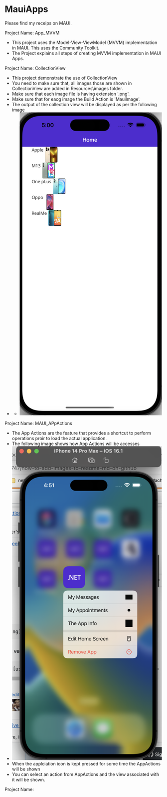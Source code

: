 # MauiApps

Please find my receips on MAUI. 

Project Name: App_MVVM
  - This project uses the Model-View-ViewModel (MVVM) implementation in MAUI. This uses the Community Toolkit.  
  - The Project explains all steps of creating MVVM implementation in MAUI Apps.
  
  
Project Name: CollectionView 
  - This project demonstrate the use of CollectionView
  - You need to make sure that, all images those are shown in CollectionView are added in Resources\images folder.
  - Make sure that each image file is having extension '.png'.
  - Make sure that for eacg image the Build Action is 'MauiImage'.
  - The output of the collection view will be displayed as per the following image
  - - ![alt text](https://github.com/maheshsabnis/MauiApps/blob/main/collectionview.png?raw=true) 


Project Name: MAUI_APpActions
  - The App Actions are the feature that provides a shortcut to perform operations proir to load the actual application.
  - The following image shows how App Actions will be accesses
  - ![alt text](https://github.com/maheshsabnis/MauiApps/blob/main/appactions.png?raw=true) 
  - When the applciation icon is kept pressed for some time the AppActions will be shown
  - You can select an action from AppActions and the view associated with it will be shown.
  
 Project Name:  
